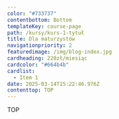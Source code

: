 ```yaml
---
color: "#733737"
contentbottom: Bottom
templateKey: course-page
path: /kursy/kurs-1-tytuł
title: Dla maturzystów
navigationpriority: 2
featuredimage: /img/blog-index.jpg
cardheading: 220zł/miesiąc
cardcolor: "#664b4b"
cardlist:
  - Item 1
date: 2025-03-14T15:22:46.976Z
contenttop: TOP
---
```

TOP